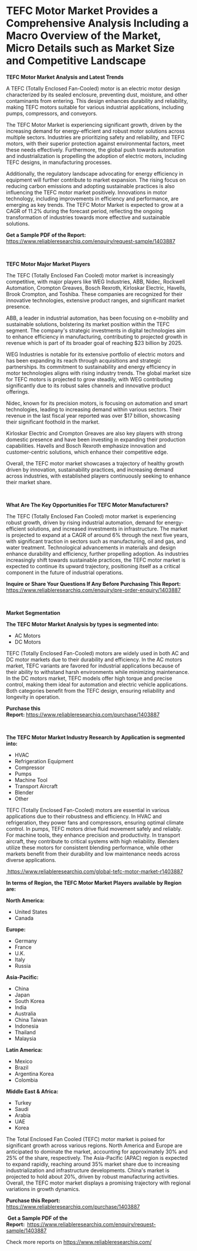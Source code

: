 <p><h1>TEFC Motor Market Provides a Comprehensive Analysis Including a Macro Overview of the Market, Micro Details such as Market Size and Competitive Landscape</h1></p><p><strong>TEFC Motor Market Analysis and Latest Trends</strong></p>
<p><p>A TEFC (Totally Enclosed Fan-Cooled) motor is an electric motor design characterized by its sealed enclosure, preventing dust, moisture, and other contaminants from entering. This design enhances durability and reliability, making TEFC motors suitable for various industrial applications, including pumps, compressors, and conveyors.</p><p>The TEFC Motor Market is experiencing significant growth, driven by the increasing demand for energy-efficient and robust motor solutions across multiple sectors. Industries are prioritizing safety and reliability, and TEFC motors, with their superior protection against environmental factors, meet these needs effectively. Furthermore, the global push towards automation and industrialization is propelling the adoption of electric motors, including TEFC designs, in manufacturing processes.</p><p>Additionally, the regulatory landscape advocating for energy efficiency in equipment will further contribute to market expansion. The rising focus on reducing carbon emissions and adopting sustainable practices is also influencing the TEFC motor market positively. Innovations in motor technology, including improvements in efficiency and performance, are emerging as key trends. The TEFC Motor Market is expected to grow at a CAGR of 11.2% during the forecast period, reflecting the ongoing transformation of industries towards more effective and sustainable solutions.</p></p>
<p><strong>Get a Sample PDF of the Report:&nbsp;</strong> <a href="https://www.reliableresearchiq.com/enquiry/request-sample/1403887?utm_campaign=1896&utm_medium=2&utm_source=Github&utm_content=ia&utm_term=13012025&utm_id=tefc-motor">https://www.reliableresearchiq.com/enquiry/request-sample/1403887</a></p>
<p>&nbsp;</p>
<p><strong>TEFC Motor Major Market Players</strong></p>
<p><p>The TEFC (Totally Enclosed Fan Cooled) motor market is increasingly competitive, with major players like WEG Industries, ABB, Nidec, Rockwell Automation, Crompton Greaves, Bosch Rexroth, Kirloskar Electric, Havells, Brook Crompton, and Toshiba. These companies are recognized for their innovative technologies, extensive product ranges, and significant market presence.</p><p>ABB, a leader in industrial automation, has been focusing on e-mobility and sustainable solutions, bolstering its market position within the TEFC segment. The company's strategic investments in digital technologies aim to enhance efficiency in manufacturing, contributing to projected growth in revenue which is part of its broader goal of reaching $23 billion by 2025.</p><p>WEG Industries is notable for its extensive portfolio of electric motors and has been expanding its reach through acquisitions and strategic partnerships. Its commitment to sustainability and energy efficiency in motor technologies aligns with rising industry trends. The global market size for TEFC motors is projected to grow steadily, with WEG contributing significantly due to its robust sales channels and innovative product offerings.</p><p>Nidec, known for its precision motors, is focusing on automation and smart technologies, leading to increasing demand within various sectors. Their revenue in the last fiscal year reported was over $17 billion, showcasing their significant foothold in the market.</p><p>Kirloskar Electric and Crompton Greaves are also key players with strong domestic presence and have been investing in expanding their production capabilities. Havells and Bosch Rexroth emphasize innovation and customer-centric solutions, which enhance their competitive edge.</p><p>Overall, the TEFC motor market showcases a trajectory of healthy growth driven by innovation, sustainability practices, and increasing demand across industries, with established players continuously seeking to enhance their market share.</p></p>
<p>&nbsp;</p>
<p><strong>What Are The Key Opportunities For TEFC Motor Manufacturers?</strong></p>
<p><p>The TEFC (Totally Enclosed Fan Cooled) motor market is experiencing robust growth, driven by rising industrial automation, demand for energy-efficient solutions, and increased investments in infrastructure. The market is projected to expand at a CAGR of around 6% through the next five years, with significant traction in sectors such as manufacturing, oil and gas, and water treatment. Technological advancements in materials and design enhance durability and efficiency, further propelling adoption. As industries increasingly shift towards sustainable practices, the TEFC motor market is expected to continue its upward trajectory, positioning itself as a critical component in the future of industrial operations.</p></p>
<p><strong>Inquire or Share Your Questions If Any Before Purchasing This Report:</strong> <a href="https://www.reliableresearchiq.com/enquiry/pre-order-enquiry/1403887?utm_campaign=1896&utm_medium=2&utm_source=Github&utm_content=ia&utm_term=13012025&utm_id=tefc-motor">https://www.reliableresearchiq.com/enquiry/pre-order-enquiry/1403887</a></p>
<p>&nbsp;</p>
<p><strong>Market Segmentation</strong></p>
<p><strong>The TEFC Motor Market Analysis by types is segmented into:</strong></p>
<p><ul><li>AC Motors</li><li>DC Motors</li></ul></p>
<p><p>TEFC (Totally Enclosed Fan-Cooled) motors are widely used in both AC and DC motor markets due to their durability and efficiency. In the AC motors market, TEFC variants are favored for industrial applications because of their ability to withstand harsh environments while minimizing maintenance. In the DC motors market, TEFC models offer high torque and precise control, making them ideal for automation and electric vehicle applications. Both categories benefit from the TEFC design, ensuring reliability and longevity in operation.</p></p>
<p><strong>Purchase this Report:&nbsp;</strong><a href="https://www.reliableresearchiq.com/purchase/1403887?utm_campaign=1896&utm_medium=2&utm_source=Github&utm_content=ia&utm_term=13012025&utm_id=tefc-motor">https://www.reliableresearchiq.com/purchase/1403887</a></p>
<p>&nbsp;</p>
<p><strong>The TEFC Motor Market Industry Research by Application is segmented into:</strong></p>
<p><ul><li>HVAC</li><li>Refrigeration Equipment</li><li>Compressor</li><li>Pumps</li><li>Machine Tool</li><li>Transport Aircraft</li><li>Blender</li><li>Other</li></ul></p>
<p><p>TEFC (Totally Enclosed Fan-Cooled) motors are essential in various applications due to their robustness and efficiency. In HVAC and refrigeration, they power fans and compressors, ensuring optimal climate control. In pumps, TEFC motors drive fluid movement safely and reliably. For machine tools, they enhance precision and productivity. In transport aircraft, they contribute to critical systems with high reliability. Blenders utilize these motors for consistent blending performance, while other markets benefit from their durability and low maintenance needs across diverse applications.</p></p>
<p><a href="https://www.reliableresearchiq.com/global-tefc-motor-market-r1403887?utm_campaign=1896&utm_medium=2&utm_source=Github&utm_content=ia&utm_term=13012025&utm_id=tefc-motor">&nbsp;https://www.reliableresearchiq.com/global-tefc-motor-market-r1403887</a></p>
<p><strong>In terms of Region, the TEFC Motor Market Players available by Region are:</strong></p>
<p>
    <p> <strong> North America: </strong>
        <ul>
            <li>United States</li>
            <li>Canada</li>
        </ul>
        </p> 
    <p> <strong> Europe: </strong>
        <ul>
            <li>Germany</li>
            <li>France</li>
            <li>U.K.</li>
            <li>Italy</li>
            <li>Russia</li>
        </ul>
        </p> 
    <p> <strong> Asia-Pacific: </strong>
        <ul>
            <li>China</li>
            <li>Japan</li>
            <li>South Korea</li>
            <li>India</li>
            <li>Australia</li>
            <li>China Taiwan</li>
            <li>Indonesia</li>
            <li>Thailand</li>
            <li>Malaysia</li>
        </ul>
        </p> 
    <p> <strong> Latin America: </strong>
        <ul>
            <li>Mexico</li>
            <li>Brazil</li>
            <li>Argentina Korea</li>
            <li>Colombia</li>
        </ul>
        </p> 
    <p> <strong> Middle East & Africa: </strong>
        <ul>
            <li>Turkey</li>
            <li>Saudi</li>
            <li>Arabia</li>
            <li>UAE</li>
            <li>Korea</li>
        </ul>
    </p>
    </p>
<p><p>The Total Enclosed Fan Cooled (TEFC) motor market is poised for significant growth across various regions. North America and Europe are anticipated to dominate the market, accounting for approximately 30% and 25% of the share, respectively. The Asia-Pacific (APAC) region is expected to expand rapidly, reaching around 35% market share due to increasing industrialization and infrastructure developments. China's market is projected to hold about 20%, driven by robust manufacturing activities. Overall, the TEFC motor market displays a promising trajectory with regional variations in growth dynamics.</p></p>
<p><strong>Purchase this Report: </strong><a href="https://www.reliableresearchiq.com/purchase/1403887?utm_campaign=1896&utm_medium=2&utm_source=Github&utm_content=ia&utm_term=13012025&utm_id=tefc-motor">https://www.reliableresearchiq.com/purchase/1403887</a></p>
<p>&nbsp;<strong>Get a Sample PDF of the Report:&nbsp;&nbsp;</strong><a href="https://www.reliableresearchiq.com/enquiry/request-sample/1403887?utm_campaign=1896&utm_medium=2&utm_source=Github&utm_content=ia&utm_term=13012025&utm_id=tefc-motor">https://www.reliableresearchiq.com/enquiry/request-sample/1403887</a></p>
<p><strong></strong></p>
<p>Check more reports on <a href="https://www.reliableresearchiq.com/?utm_campaign=1896&utm_medium=2&utm_source=Github&utm_content=ia&utm_term=13012025&utm_id=tefc-motor">https://www.reliableresearchiq.com/</a></p>